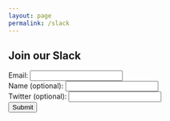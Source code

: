 ```yaml
---
layout: page
permalink: /slack
---
```


## Join our Slack


<form action="https://ancient-ridge-68647.herokuapp.com/signup" method="POST" target="_blank">
  Email: <input type="email" name="email"><br>
  Name (optional): <input type="text" name="name" /><br>
  Twitter (optional): <input type="text" name="twitter"><br>
  <input type="hidden" name="team_id" value="T0M2JM76F" />
  <input type="hidden" name="redirect_uri" value="https://techworkerscoalition.org/slack-thanks.html" />
  <input type="submit" value="Submit">
</form>
